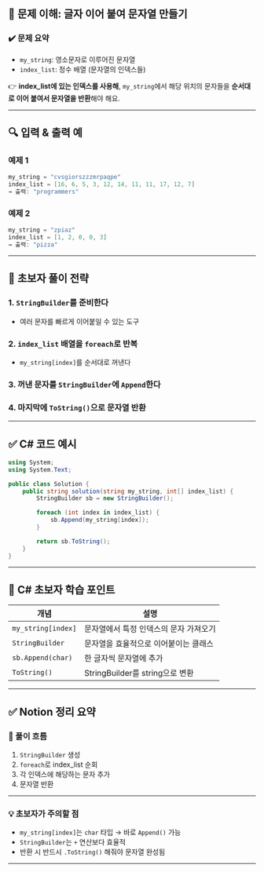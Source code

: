 
## 🧠 문제 이해: 글자 이어 붙여 문자열 만들기

### ✔️ 문제 요약

* `my_string`: 영소문자로 이루어진 문자열
* `index_list`: 정수 배열 (문자열의 인덱스들)

👉 **index\_list에 있는 인덱스를 사용해**,
`my_string`에서 해당 위치의 문자들을 **순서대로 이어 붙여서 문자열을 반환**해야 해요.

---

## 🔍 입력 & 출력 예

### 예제 1

```csharp
my_string = "cvsgiorszzzmrpaqpe"
index_list = [16, 6, 5, 3, 12, 14, 11, 11, 17, 12, 7]
→ 출력: "programmers"
```

### 예제 2

```csharp
my_string = "zpiaz"
index_list = [1, 2, 0, 0, 3]
→ 출력: "pizza"
```

---

## 🧩 초보자 풀이 전략

### 1. `StringBuilder`를 준비한다

* 여러 문자를 빠르게 이어붙일 수 있는 도구

### 2. `index_list` 배열을 `foreach`로 반복

* `my_string[index]`를 순서대로 꺼낸다

### 3. 꺼낸 문자를 `StringBuilder`에 `Append`한다

### 4. 마지막에 `ToString()`으로 문자열 반환

---

## ✅ C# 코드 예시

```csharp
using System;
using System.Text;

public class Solution {
    public string solution(string my_string, int[] index_list) {
        StringBuilder sb = new StringBuilder();

        foreach (int index in index_list) {
            sb.Append(my_string[index]);
        }

        return sb.ToString();
    }
}
```

---

## 🧠 C# 초보자 학습 포인트

| 개념                 | 설명                         |
| ------------------ | -------------------------- |
| `my_string[index]` | 문자열에서 특정 인덱스의 문자 가져오기      |
| `StringBuilder`    | 문자열을 효율적으로 이어붙이는 클래스       |
| `sb.Append(char)`  | 한 글자씩 문자열에 추가              |
| `ToString()`       | StringBuilder를 string으로 변환 |

---

## ✅ Notion 정리 요약

### 🎯 풀이 흐름

1. `StringBuilder` 생성
2. `foreach`로 index\_list 순회
3. 각 인덱스에 해당하는 문자 추가
4. 문자열 반환

---

### 💡 초보자가 주의할 점

* `my_string[index]`는 `char` 타입 → 바로 `Append()` 가능
* `StringBuilder`는 `+` 연산보다 효율적
* 반환 시 반드시 `.ToString()` 해줘야 문자열 완성됨

---

